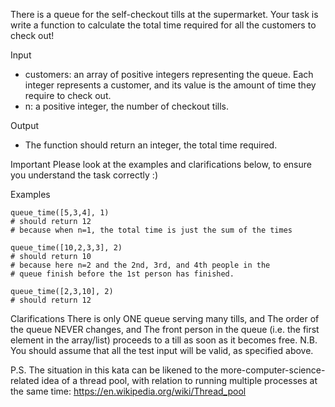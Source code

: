 There is a queue for the self-checkout tills at the supermarket. Your task is write a function to calculate the total time required for all the customers to check out!

Input
- customers: an array of positive integers representing the queue. Each integer represents a customer, and its value is the amount of time they require to check out.
- n: a positive integer, the number of checkout tills.

Output
- The function should return an integer, the total time required.

Important
Please look at the examples and clarifications below, to ensure you understand the task correctly :)

Examples
```
queue_time([5,3,4], 1)
# should return 12
# because when n=1, the total time is just the sum of the times
```

```
queue_time([10,2,3,3], 2)
# should return 10
# because here n=2 and the 2nd, 3rd, and 4th people in the 
# queue finish before the 1st person has finished.
```

```
queue_time([2,3,10], 2)
# should return 12
```

Clarifications
There is only ONE queue serving many tills, and
The order of the queue NEVER changes, and
The front person in the queue (i.e. the first element in the array/list) proceeds to a till as soon as it becomes free.
N.B. You should assume that all the test input will be valid, as specified above.

P.S. The situation in this kata can be likened to the more-computer-science-related idea of a thread pool, with relation to running multiple processes at the same time: https://en.wikipedia.org/wiki/Thread_pool